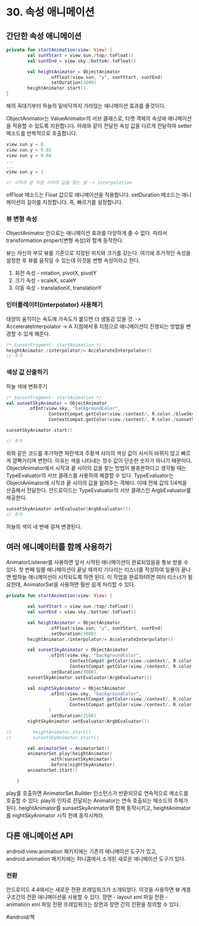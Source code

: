 # 30. 속성 애니메이션
## 간단한 속성 애니메이션
```kotlin
private fun startAnimation(view: View) {
        val sunYStart = view.sun./top/.toFloat()
        val sunYEnd = view.sky./bottom/.toFloat()

        val heightAnimator = ObjectAnimator
                .ofFloat(view.sun, "y", sunYStart, sunYEnd)
                .setDuration(3000)
        heightAnimator.start()
}
```

해의 꼭대기부터 하늘의 밑바닥까지 가라앉는 애니메이션 효과를 줄것이다.

ObjectAnimator는 ValueAnimator의 서브 클래스로, 타켓 객체의 속성에 애니메이션을 적용할 수 있도록 지원합니다. 
아래와 같이 전달한 속성 값을 다르게 전달하여 setter 메소드를 반복적으로 호출합니다.
```kotlin
view.sun.y = 0
view.sun.y = 0.02
view.sun.y = 0.04
...
...
view.sun.y = 1

// 시작과 끝 지점 사이의 값을 찾는 일 -> interpolation
```

ofFloat 메소드는 Float 값으로 애니메이션을 적용합니다.
setDuration 메소드는 애니메이션의 길이를 지정합니다. 즉, 빠르기를 설정합니다.

### 뷰 변형 속성

ObjectAnimator 만으로는 애니메이션 효과를 다양하게 줄 수 없다.
따라서 transformation propert(변형 속성)와 함계 동작한다.

뷰는 자신의 부모 뷰를 기준으로 지정된 위치와 크기를 갖는다.
여기에 추가적인 속성을 설정한 후 뷰를 움직일 수 있는데 이것을 변형 속성이라고 한다.
1. 회전 속성 - rotation, pivotX, pivotY
2. 크기 속성 - scaleX, scaleY
3. 이동 속성 - translationX, translationY

### 인터폴레이터(interpolator) 사용해기
태양의 움직이는 속도에 가속도가 붙으면 더 생동감 있을 것.
-> AccelerateInterpolator 
-> A 지점에서 B 지점으로 애니메이션이 진행되는 방법을 변경할 수 있게 해준다.

```kotlin
/* SunsetFragment- startAnimation */
heightAnimator./interpolator/= AccelerateInterpolator()
// 추가
```

### 색상 값 산출하기
하늘 색에 변화주기

```kotlin
/* SunsetFragment- startAnimation */
val sunsetSkyAnimator = ObjectAnimator
        .ofInt(view.sky, "backgroundColor",
                ContextCompat.getColor(view./context/, R.color./blueSky/),
                ContextCompat.getColor(view./context/, R.color./sunsetSky/))

sunsetSkyAnimator.start()

// 추가
```

위와 같은 코드를 추가하면 파란색과 주황색 사이의 색상 값이 서서히 바뀌지 않고 빠르게 깜빡거리며 변한다.
이유는 색을 나타내는 정수 값이 단순한 숫자가 아니기 때문이다.
ObjectAnimator에서 시작과 끝 사이의 값을 찾는 방법이 불충분하다고 생각될 때는 TypeEvaluator의 서브 클래스를 사용하여 해결할 수 있다. TypeEvaluator는 ObjectAnimator에 시작과 끝 사이의 값을 알려주는 객체다.
이때 전체 값의 1/4씩을 산출해서 전달한다.
안드로이드는 TypeEvaluator의 서브 클래스인 ArgbEvaluator를 제공한다.

```kotlin
sunsetSkyAnimator.setEvaluator(ArgbEvaluator())
// 추가
```

하늘의 색이 네 번에 걸쳐 변경된다.

## 여러 애니메이터를 함께 사용하기
AnimatorListener를 사용하면 앞서 시작된 애니메이션이 완료되었음을 통보 받을 수 있다.
첫 번째 일몰 애니메이션이 끝날 때까지 기다리는 리스너를 작성하여 일몰이 끝나면 밤하늘 애니메이션이 시작되도록 하면 된다.
이 작업을 완료하f려면 여러 리스너가 필요한데, AnimatorSet을 사용하면 훨씬 쉽게 처리할 수 있다.

```kotlin
private fun startAnimation(view: View) {

        val sunYStart = view.sun./top/.toFloat()
        val sunYEnd = view.sky./bottom/.toFloat()

        val heightAnimator = ObjectAnimator
                .ofFloat(view.sun, "y", sunYStart, sunYEnd)
                .setDuration(3000)
        heightAnimator./interpolator/= AccelerateInterpolator()

        val sunsetSkyAnimator = ObjectAnimator
                .ofInt(view.sky, "backgroundColor",
                        ContextCompat.getColor(view./context/, R.color./blueSky/),
                        ContextCompat.getColor(view./context/, R.color./sunsetSky/))
                .setDuration(3000)
        sunsetSkyAnimator.setEvaluator(ArgbEvaluator())

        val nightSkyAnimator = ObjectAnimator
                .ofInt(view.sky, "backgroundColor",
                        ContextCompat.getColor(view./context/, R.color./sunsetSky/),
                        ContextCompat.getColor(view./context/, R.color./nightSky/)
                )
                .setDuration(1500)
        nightSkyAnimator.setEvaluator(ArgbEvaluator())

//        heightAnimator.start()
//        sunsetSkyAnimator.start()

        val animatorSet = AnimatorSet()
        animatorSet.play(heightAnimator)
                .with(sunsetSkyAnimator)
                .before(nightSkyAnimator)
        animatorSet.start()

    }
```

play를 호출하면 AnimatorSet.Builder 인스턴스가 반환되므로 연속적으로 메소드를 호출할 수 있다.
play의 인자로 전달되는 Animator는 연속 호출되는 메소드의 주체가 된다.
heightAnimator를 sunsetSkyAnimator와 함께 동작시키고, heightAnimator를 nightSkyAnimator 시작 전에 동작시켜라. 

## 다른 애니메이션 API
android.view.animation 패키지에는 기존의 애니메이션 도구가 있고,
android.animation 패키지에는 허니콤에서 소개된 새로운 애니메이션 도구가 있다.

### 전환
안드로이드 4.4에서는 새로운 전환 프레임워크가 소개되었다.
이것을 사용하면 뷰 계층 구조간의 전환 애니메이션을 사용할 수 있다.
장면 - layout xml 파일
전환 - animation xml 파일
전환 프레임워크는 장면과 장면 간의 전환을 정의할 수 있다.


#android/책